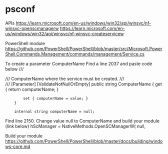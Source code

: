 # psconf

APIs
https://learn.microsoft.com/en-us/windows/win32/api/winsvc/nf-winsvc-openscmanagerw
https://learn.microsoft.com/en-us/windows/win32/api/winsvc/nf-winsvc-createservicew

PowerShell module
https://github.com/PowerShell/PowerShell/blob/master/src/Microsoft.PowerShell.Commands.Management/commands/management/Service.cs


To create a parameter ComputerName
Find a line 2037 and paste code below
        /// <summary>
        /// ComputerName where the service must be created.
        /// </summary>
        /// <value></value>
        [Parameter]
        [ValidateNotNullOrEmpty]
        public string ComputerName
        {
            get { return computerName; }

            set { computerName = value; }
        }

        internal string computerName = null;

Find line 2150. Change value null to ComputerName and build your module (link below)
hScManager = NativeMethods.OpenSCManagerW(
    null,

Build your module
https://github.com/PowerShell/PowerShell/blob/master/docs/building/windows-core.md